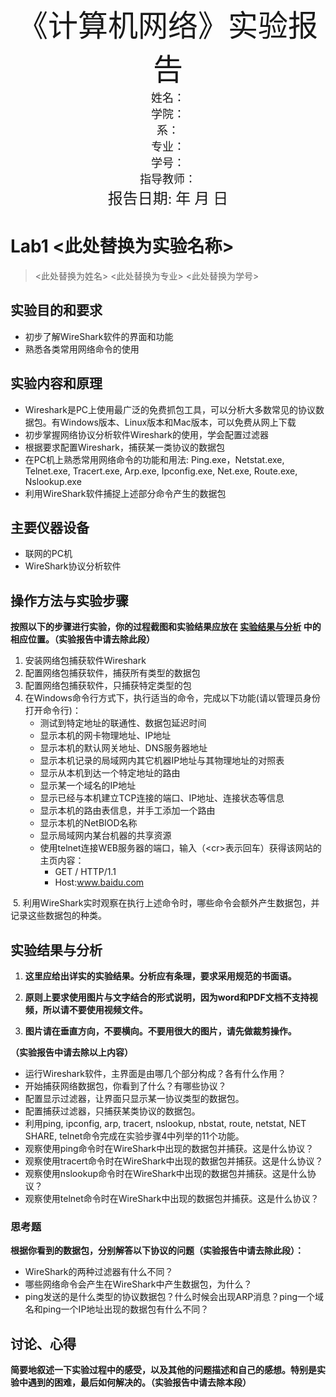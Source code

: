 









<center>
  <font face="黑体" size = 100>
    《计算机网络》实验报告
  </font>
</center> 
<center><font face="黑体" size = 4>
    姓名：
  </font>
</center> 
<center><font face="黑体" size = 4>
    学院：
  </font> 
</center> 
<center><font face="黑体" size = 4>
    系：
  </font> 
</center> 
<center><font face="黑体" size = 4>
    专业：
  </font>
</center> 
<center><font face="黑体" size = 4>
    学号：
  </font>
</center> 
<center><font face="黑体" size = 4>
    指导教师：
  </font>
</center> 







<center><font face="黑体" size = 5>
    报告日期:  年 月 日
  </font>
</center> 



<div STYLE="page-break-after: always;"></div>



# Lab1 <此处替换为实验名称>

> <此处替换为姓名> <此处替换为专业> <此处替换为学号>

## 实验目的和要求

- 初步了解WireShark软件的界面和功能
- 熟悉各类常用网络命令的使用

## 实验内容和原理

- Wireshark是PC上使用最广泛的免费抓包工具，可以分析大多数常见的协议数据包。有Windows版本、Linux版本和Mac版本，可以免费从网上下载  
- 初步掌握网络协议分析软件Wireshark的使用，学会配置过滤器
- 根据要求配置Wireshark，捕获某一类协议的数据包
- 在PC机上熟悉常用网络命令的功能和用法: Ping.exe，Netstat.exe, Telnet.exe, Tracert.exe, Arp.exe, Ipconfig.exe, Net.exe, Route.exe, Nslookup.exe
- 利用WireShark软件捕捉上述部分命令产生的数据包

## 主要仪器设备

- 联网的PC机
- WireShark协议分析软件

## 操作方法与实验步骤

**按照以下的步骤进行实验，你的过程截图和实验结果应放在 [实验结果与分析](#result) 中的相应位置。（实验报告中请去除此段）**

1. 安装网络包捕获软件Wireshark
2. 配置网络包捕获软件，捕获所有类型的数据包
3. 配置网络包捕获软件，只捕获特定类型的包
4. 在Windows命令行方式下，执行适当的命令，完成以下功能(请以管理员身份打开命令行)：
   - 测试到特定地址的联通性、数据包延迟时间
   - 显示本机的网卡物理地址、IP地址 	 	
   - 显示本机的默认网关地址、DNS服务器地址 	 	
   - 显示本机记录的局域网内其它机器IP地址与其物理地址的对照表
   - 显示从本机到达一个特定地址的路由 	 	
   - 显示某一个域名的IP地址
   - 显示已经与本机建立TCP连接的端口、IP地址、连接状态等信息
   - 显示本机的路由表信息，并手工添加一个路由
   - 显示本机的NetBIOD名称	 	
   - 显示局域网内某台机器的共享资源 	 	
   - 使用telnet连接WEB服务器的端口，输入（\<cr\>表示回车）获得该网站的主页内容：
     - GET / HTTP/1.1
     - Host:www.baidu.com

​	5. 利用WireShark实时观察在执行上述命令时，哪些命令会额外产生数据包，并记录这些数据包的种类。

## <span id='result'> 实验结果与分析 </span>

1. **这里应给出详实的实验结果。分析应有条理，要求采用规范的书面语。**

2. **原则上要求使用图片与文字结合的形式说明，因为word和PDF文档不支持视频，所以请不要使用视频文件。**
3. **图片请在垂直方向，不要横向。不要用很大的图片，请先做裁剪操作。**

**（实验报告中请去除以上内容）**

- 运行Wireshark软件，主界面是由哪几个部分构成？各有什么作用？
- 开始捕获网络数据包，你看到了什么？有哪些协议？
- 配置显示过滤器，让界面只显示某一协议类型的数据包。
- 配置捕获过滤器，只捕获某类协议的数据包。
- 利用ping, ipconfig, arp, tracert, nslookup, nbstat, route, netstat, NET SHARE, telnet命令完成在实验步骤4中列举的11个功能。
- 观察使用ping命令时在WireShark中出现的数据包并捕获。这是什么协议？
- 观察使用tracert命令时在WireShark中出现的数据包并捕获。这是什么协议？
- 观察使用nslookup命令时在WireShark中出现的数据包并捕获。这是什么协议？
- 观察使用telnet命令时在WireShark中出现的数据包并捕获。这是什么协议？

### 思考题

**根据你看到的数据包，分别解答以下协议的问题（实验报告中请去除此段）：**

- WireShark的两种过滤器有什么不同？
- 哪些网络命令会产生在WireShark中产生数据包，为什么？
- ping发送的是什么类型的协议数据包？什么时候会出现ARP消息？ping一个域名和ping一个IP地址出现的数据包有什么不同？

## 讨论、心得

**简要地叙述一下实验过程中的感受，以及其他的问题描述和自己的感想。特别是实验中遇到的困难，最后如何解决的。（实验报告中请去除本段）**